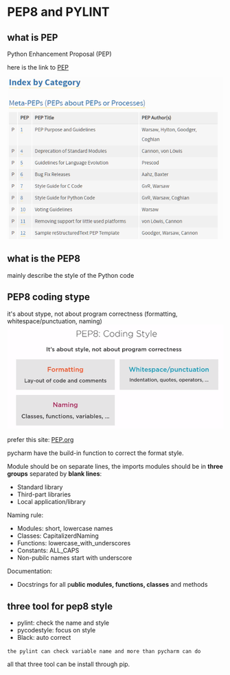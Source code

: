# PEP8 and PYLINT

## what is PEP

Python Enhancement Proposal (PEP) 

here is the link to [PEP](https://www.python.org/dev/peps/)

![PEP](./images/PEP.png)

## what is the PEP8

mainly describe the style of the Python code

## PEP8 coding stype

it's about stype, not about program correctness (formatting, whitespace/punctuation, naming)
![PEP8](./images/PEP8.png)

prefer this site: [PEP.org](https://pep8.org/)

pycharm have the build-in function to correct the format style.

Module should be on separate lines,  the imports modules should be in **three groups** separated by **blank lines**:

* Standard library
* Third-part libraries
* Local application/library

Naming rule:

* Modules: short, lowercase names
* Classes: CapitalizerdNaming
* Functions: lowercase_with_underscores
* Constants: ALL_CAPS
* Non-pubilc names start with underscore

Documentation:

* Docstrings for all p**ublic modules, functions, classes** and methods

## three tool for pep8 style

* pylint: check the name and style
* pycodestyle: focus on style
* Black: auto correct

``the pylint can check variable name and more than pycharm can do``

all that three tool can be install through pip.
